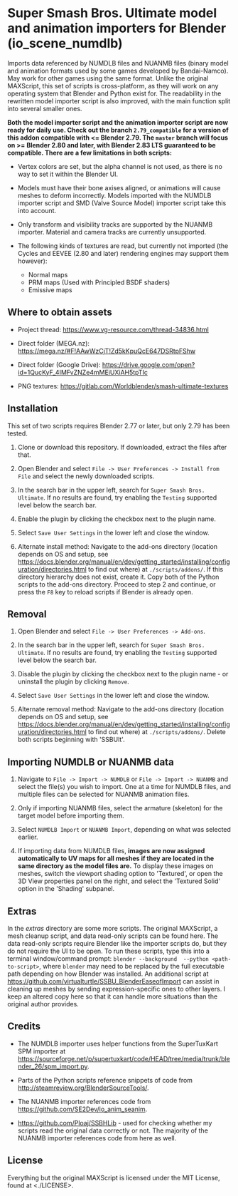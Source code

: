 # Super Smash Bros. Ultimate model and animation importers for Blender (io_scene_numdlb)
Imports data referenced by NUMDLB files and NUANMB files (binary model and animation formats used by some games developed by Bandai-Namco). May work for other games using the same format. Unlike the original MAXScript, this set of scripts is cross-platform, as they will work on any operating system that Blender and Python exist for. The readability in the rewritten model importer script is also improved, with the main function split into several smaller ones.

**Both the model importer script and the animation importer script are now ready for daily use. Check out the branch `2.79_compatible` for a version of this addon compatible with <= Blender 2.79. The `master` branch will focus on >= Blender 2.80 and later, with Blender 2.83 LTS guaranteed to be compatible. There are a few limitations in both scripts:**

* Vertex colors are set, but the alpha channel is not used, as there is no way to set it within the Blender UI.

* Models must have their bone axises aligned, or animations will cause meshes to deform incorrectly. Models imported with the NUMDLB importer script and SMD (Valve Source Model) importer script take this into account.

* Only transform and visibility tracks are supported by the NUANMB importer. Material and camera tracks are currently unsupported.

* The following kinds of textures are read, but currently not imported (the Cycles and EEVEE (2.80 and later) rendering engines may support them however):
    * Normal maps
    * PRM maps (Used with Principled BSDF shaders)
    * Emissive maps

## Where to obtain assets
* Project thread: <https://www.vg-resource.com/thread-34836.html>

* Direct folder (MEGA.nz): <https://mega.nz/#F!AAwWzCjT!Zd5kKpuQcE647DSRtpFShw>

* Direct folder (Google Drive): <https://drive.google.com/open?id=1QucKyF_4IMFvZNZe4mMEiUXiAH5tpTIc>

* PNG textures: <https://gitlab.com/Worldblender/smash-ultimate-textures>

## Installation
This set of two scripts requires Blender 2.77 or later, but only 2.79 has been tested.

1. Clone or download this repository. If downloaded, extract the files after that.

2. Open Blender and select `File -> User Preferences -> Install from File` and select the newly downloaded scripts.

3. In the search bar in the upper left, search for `Super Smash Bros. Ultimate`. If no results are found, try enabling the `Testing` supported level below the search bar.

4. Enable the plugin by clicking the checkbox next to the plugin name.

5. Select `Save User Settings` in the lower left and close the window.

6. Alternate install method: Navigate to the add-ons directory (location depends on OS and setup, see <https://docs.blender.org/manual/en/dev/getting_started/installing/configuration/directories.html> to find out where) at `./scripts/addons/`. If this directory hierarchy does not exist, create it. Copy both of the Python scripts to the add-ons directory. Proceed to step 2 and continue, or press the `F8` key to reload scripts if Blender is already open.

## Removal
1. Open Blender and select `File -> User Preferences -> Add-ons`.

2. In the search bar in the upper left, search for `Super Smash Bros. Ultimate`. If no results are found, try enabling the `Testing` supported level below the search bar.

3. Disable the plugin by clicking the checkbox next to the plugin name - or uninstall the plugin by clicking `Remove`.

4. Select `Save User Settings` in the lower left and close the window.

5. Alternate removal method: Navigate to the add-ons directory (location depends on OS and setup, see <https://docs.blender.org/manual/en/dev/getting_started/installing/configuration/directories.html> to find out where) at `./scripts/addons/`. Delete both scripts beginning with 'SSBUlt'.

## Importing NUMDLB or NUANMB data
1. Navigate to `File -> Import -> NUMDLB` or `File -> Import -> NUANMB` and select the file(s) you wish to import. One at a time for NUMDLB files, and multiple files can be selected for NUANMB animation files.

2. Only if importing NUANMB files, select the armature (skeleton) for the target model before importing them.

3. Select `NUMDLB Import` or `NUANMB Import`, depending on what was selected earlier.

4. If importing data from NUMDLB files, **images are now assigned automatically to UV maps for all meshes if they are located in the same directory as the model files are.** To display these images on meshes, switch the viewport shading option to 'Textured', or open the 3D View properties panel on the right, and select the 'Textured Solid' option in the 'Shading' subpanel.

## Extras
In the *extras* directory are some more scripts. The original MAXScript, a mesh cleanup script, and data read-only scripts can be found here. The data read-only scripts require Blender like the importer scripts do, but they do not require the UI to be open. To run these scripts, type this into a terminal window/command prompt: `blender --background  --python <path-to-script>`, where `blender` may need to be replaced by the full executable path depending on how Blender was installed.
An additional script at <https://github.com/virtualturtle/SSBU_BlenderEaseofImport> can assist in cleaning up meshes by sending expression-specific ones to other layers. I keep an altered copy here so that it can handle more situations than the original author provides.

## Credits
* The NUMDLB importer uses helper functions from the SuperTuxKart SPM importer at <https://sourceforge.net/p/supertuxkart/code/HEAD/tree/media/trunk/blender_26/spm_import.py>.

* Parts of the Python scripts reference snippets of code from <http://steamreview.org/BlenderSourceTools/>.

* The NUANMB importer references code from <https://github.com/SE2Dev/io_anim_seanim>.

* <https://github.com/Ploaj/SSBHLib> - used for checking whether my scripts read the original data correctly or not. The majority of the NUANMB importer references code from here as well.

## License
Everything but the original MAXScript is licensed under the MIT License, found at <./LICENSE>.
